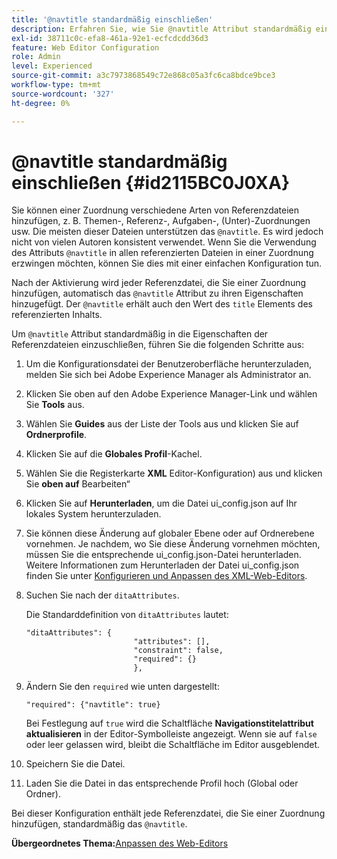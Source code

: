 ```yaml
---
title: '@navtitle standardmäßig einschließen'
description: Erfahren Sie, wie Sie @navtitle Attribut standardmäßig einschließen
exl-id: 38711c0c-efa8-461a-92e1-ecfcdcdd36d3
feature: Web Editor Configuration
role: Admin
level: Experienced
source-git-commit: a3c7973868549c72e868c05a3fc6ca8bdce9bce3
workflow-type: tm+mt
source-wordcount: '327'
ht-degree: 0%

---
```


# @navtitle standardmäßig einschließen {#id2115BC0J0XA}

Sie können einer Zuordnung verschiedene Arten von Referenzdateien hinzufügen, z. B. Themen-, Referenz-, Aufgaben-, \(Unter\)-Zuordnungen usw. Die meisten dieser Dateien unterstützen das `@navtitle`. Es wird jedoch nicht von vielen Autoren konsistent verwendet. Wenn Sie die Verwendung des Attributs `@navtitle` in allen referenzierten Dateien in einer Zuordnung erzwingen möchten, können Sie dies mit einer einfachen Konfiguration tun.

Nach der Aktivierung wird jeder Referenzdatei, die Sie einer Zuordnung hinzufügen, automatisch das `@navtitle` Attribut zu ihren Eigenschaften hinzugefügt. Der `@navtitle` erhält auch den Wert des `title` Elements des referenzierten Inhalts.

Um `@navtitle` Attribut standardmäßig in die Eigenschaften der Referenzdateien einzuschließen, führen Sie die folgenden Schritte aus:

1. Um die Konfigurationsdatei der Benutzeroberfläche herunterzuladen, melden Sie sich bei Adobe Experience Manager als Administrator an.

1. Klicken Sie oben auf den Adobe Experience Manager-Link und wählen Sie **Tools** aus.
1. Wählen Sie **Guides** aus der Liste der Tools aus und klicken Sie auf **Ordnerprofile**.
1. Klicken Sie auf die **Globales Profil**-Kachel.
1. Wählen Sie die Registerkarte **XML** Editor-Konfiguration) aus und klicken Sie **oben auf** Bearbeiten“
1. Klicken Sie auf **Herunterladen**, um die Datei ui\_config.json auf Ihr lokales System herunterzuladen.
1. Sie können diese Änderung auf globaler Ebene oder auf Ordnerebene vornehmen. Je nachdem, wo Sie diese Änderung vornehmen möchten, müssen Sie die entsprechende ui\_config.json-Datei herunterladen. Weitere Informationen zum Herunterladen der Datei ui\_config.json finden Sie unter [Konfigurieren und Anpassen des XML-Web-Editors](conf-folder-level.md#id2065G300O5Z).

1. Suchen Sie nach der `ditaAttributes`.

   Die Standarddefinition von `ditaAttributes` lautet:

   ```
   "ditaAttributes": {
                           "attributes": [],
                           "constraint": false,
                           "required": {}
                           },
   ```

1. Ändern Sie den `required` wie unten dargestellt:

   ```
   "required": {"navtitle": true}
   ```

   Bei Festlegung auf `true` wird die Schaltfläche **Navigationstitelattribut aktualisieren** in der Editor-Symbolleiste angezeigt. Wenn sie auf `false` oder leer gelassen wird, bleibt die Schaltfläche im Editor ausgeblendet.
1. Speichern Sie die Datei.

1. Laden Sie die Datei in das entsprechende Profil hoch \(Global oder Ordner\).


Bei dieser Konfiguration enthält jede Referenzdatei, die Sie einer Zuordnung hinzufügen, standardmäßig das `@navtitle`.



**Übergeordnetes Thema:**&#x200B;[&#x200B; Anpassen des Web-Editors](conf-web-editor.md)
